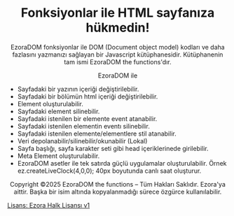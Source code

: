 <h1 align="center">Fonksiyonlar ile HTML sayfanıza hükmedin!</h1>
<p align="center">
 EzoraDOM fonksiyonlar ile DOM (Document object model) kodları ve daha fazlasını yazmanızı sağlayan bir Javascript kütüphanesidir. Kütüphanenin tam ismi EzoraDOM the functions'dır.
</p>
<p align="center">EzoraDOM ile</p>
<ul>
  <li>Sayfadaki bir yazının içeriği değiştirilebilir.</li>
  <li>Sayfadaki bir bölümün html içeriği değiştirilebilir.</li>
  <li>Element oluşturulabilir.</li>
  <li>Sayfadaki element silinebilir.</li>
  <li>Sayfadaki istenilen bir elemente event atanabilir.</li>
  <li>Sayfadaki istenilen elementin eventı silinebilir.</li>
  <li>Sayfadaki istenilen elemente/elementlere stil atanabilir.</li>
  <li>Veri depolanabilir/silinebilir/okunabilir (Lokal)</li>
  <li>Sayfa başlığı, sayfa karakter seti gibi head içeriklerinede girilebilir.</li>
  <li>Meta Element oluşturulabilir.</li>
  <li>EzoraDOM asetler ile tek satırda güçlü uygulamalar oluşturulabilir. Örnek ez.createLiveClock(4,0,0); 40px boyutunda canlı saat oluşturur.</li>
</ul>

<p align="center">Copyright ©2025 EzoraDOM the functions – Tüm Hakları Saklıdır. Ezora'ya aittir. Başka bir isim altında kopyalanmadığı sürece özgürce kullanılabilir.
 
<a href="https://github.com/4614s/Ezora/tree/main/LICENSE.md">Lisans: Ezora Halk Lisansı v1</a>
</p>
